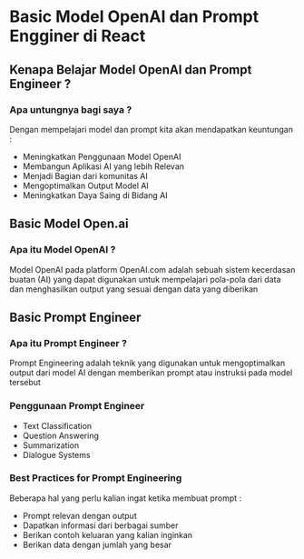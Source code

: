 # Basic Model OpenAI dan Prompt Engginer di React
## Kenapa Belajar Model OpenAI dan Prompt Engineer ?
### Apa untungnya bagi saya ?
Dengan mempelajari model dan prompt kita akan mendapatkan keuntungan :
- Meningkatkan Penggunaan Model OpenAI
- Membangun Aplikasi AI yang lebih Relevan
- Menjadi Bagian dari komunitas AI 
- Mengoptimalkan Output Model AI
- Meningkatkan Daya Saing di Bidang AI
## Basic Model Open.ai
### Apa itu Model OpenAI ?
Model OpenAI pada platform OpenAI.com adalah sebuah sistem kecerdasan buatan (AI) yang dapat digunakan untuk mempelajari pola-pola dari data dan menghasilkan output yang sesuai dengan data yang diberikan
## Basic Prompt Engineer
### Apa itu Prompt Engineer ?
Prompt Engineering adalah teknik yang digunakan untuk mengoptimalkan output dari model AI dengan memberikan prompt atau instruksi pada model tersebut
### Penggunaan Prompt Engineer
- Text Classification
- Question Answering
- Summarization
- Dialogue Systems
### Best Practices for Prompt Engineering 
Beberapa hal yang perlu kalian ingat ketika membuat prompt :
- Prompt relevan dengan output
- Dapatkan informasi dari berbagai sumber
- Berikan contoh keluaran yang kalian inginkan 
- Berikan data dengan jumlah yang besar